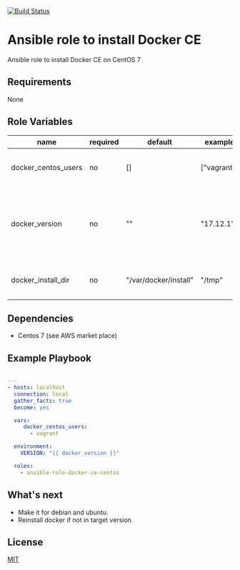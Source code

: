 [![Build Status](https://travis-ci.org/bitintheskud/ansible-role-docker-ce-centos.svg?branch=master)](https://travis-ci.org/bitintheskud/ansible-role-docker-ce-centos)

# Ansible role to install Docker CE

Ansible role to install Docker CE on CentOS 7

## Requirements

None

## Role Variables

name | required | default | example | description
--- | --- | --- | --- | ---
docker_centos_users | no | [] | ["vagrant"] | Users added to docker group
docker_version | no | "" | "17.12.1" | Install a specific docker version. None will install the latest version.
docker_install_dir | no | "/var/docker/install" | "/tmp" | Download script in this directory


## Dependencies

 - Centos 7 (see AWS market place)

## Example Playbook

```yaml

---
- hosts: localhost
  connection: local
  gather_facts: true
  become: yes

  vars:
     docker_centos_users:
       - vagrant

  environment: 
    VERSION: "{{ docker_version }}"

  roles:
    - ansible-role-docker-ce-centos
```
## What's next 

- Make it for debian and ubuntu. 
- Reinstall docker if not in target version. 

## License

[MIT](LICENSE)
